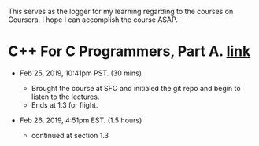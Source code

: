 This serves as the logger for my learning regarding to the courses on Coursera, I hope I can accomplish the course ASAP.

# C++ For C Programmers, Part A. [link](https://www.coursera.org/learn/c-plus-plus-a/lecture/)
- Feb 25, 2019, 10:41pm PST.  (30 mins)
    - Brought the course at SFO and initialed the git repo and begin to listen to the lectures.
    - Ends at 1.3 for flight.

- Feb 26, 2019, 4:51pm EST.  (1.5 hours)
    - continued at section 1.3
